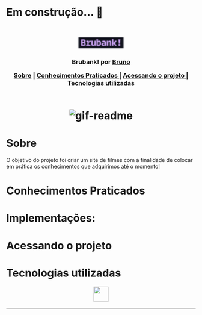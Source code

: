 # Em construção... 🚧
<br />
<p align="center">
    <img src="./readme/brubanklogo.svg" alt="Logo" width="120">

  <h3 align="center">Brubank! por <a href="https://www.linkedin.com/in/bruno-andreotti-9384411b4/" target='_blank'>Bruno</a>
 <br />
  
 <p align="center">
  <a href="#sobre">Sobre</a> |
  <a href="#conhecimentos-praticados"> Conhecimentos Praticados </a> |
  <a href="#acessando-o-projeto"> Acessando o projeto </a> |  
  <a href="#tecnologias-utilizadas"> Tecnologias utilizadas </a>      
       <br />
    <br />
    <h1 align="center">
    <img src="./src/img/Animação.gif" width='1000' alt="gif-readme">
 </h1>
  </p>
</p>

# Sobre

O objetivo do projeto foi criar um site de filmes com a finalidade de colocar em prática os conhecimentos que adquirimos até o momento!

# Conhecimentos Praticados




# Implementações:




# Acessando o projeto



# Tecnologias utilizadas

<p align="center">
  <img src="https://cdn.jsdelivr.net/gh/devicons/devicon/icons/javascript/javascript-plain.svg" height="40" width="40" /> 
</p>

---
